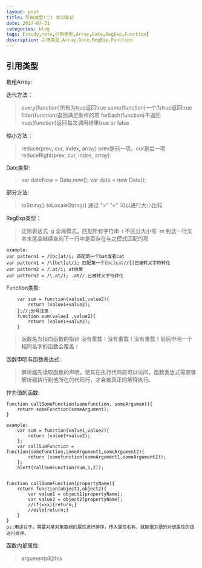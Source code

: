 ```yaml
---
layout: post
title: 引用类型(二) 学习笔记
date: 2017-07-31
categories: blog
tags: [study,note,引用类型,Array,Date,RegExp,Function]
description: 引用类型,Array,Date,RegExp,Function
---
```


## 引用类型

数组Array:

迭代方法：
>every(function)所有为true返回true 
>some(function)一个为true返回true 
>filter(function)返回满足条件的项 
>forEach(function)不返回 
>map(function)返回每次调用结果true or false

缩小方法：
>reduce(prev, cur, index, array) prev是前一项，cur是后一项
>reduceRight(prev, cur, index, array)

Date类型:
>var dateNow = Date.now();
>var date = new Date();

部分方法:
>toString() toLocaleString() 
>通过 ">" "<" 可以进行大小比较

RegExp类型：
>正则表达式
	·g 全局模式，匹配所有字符串
	·i 不区分大小写
	·m 到达一行文本末尾会继续查询下一行中是否存在与之模式匹配的项

	example:
	var pattern1 = /[bc]at/i; 匹配第一个bat或者cat
	var pattern1 = /\[bc\]at/i; 匹配第一个[bc]cat//[]已被转义字符转化
	var pattern2 = /.at/i; at结尾
	var pattern2 = /\.at/i; .at//.已被转义字符转化

Function类型:

		var sum = function(value1,value2){
			return (value1+value2);
		};//;分号注意
		function sum(value1 ,value2){
			return (value1+value2);
		}

>函数名为指向函数的指针
>没有重载！没有重载！没有重载！前后申明一个相同名字的函数会覆盖！

函数申明与函数表达式:
>解析器先读取函数的声明，使其在执行代码前可以访问，函数表达式需要等解析器执行到他所在的代码行，才会被真正的解释执行。

作为值的函数:

	function callSomeFunction(somefunction, someArgument){
		return someFunction(someArgument);
	}

	example:
		var sum = function(value1,value2){
            return (value1+value2);
        };
        var callSumFunction = function(somefunction,someArgument1,someArgument2){
            return (somefunction(someArgument1,someArgument2));
        };
        alert(callSumFunction(sum,1,2));


    function callSomeFunction(propertyName){
		return function(object1,object2){
			var value1 = object1[propertyName];
			var value2 = object2[propertyName];
			//if(xxx){return;}
			//esle{return;}
		}
	}
	ps:用途在于，需要对某对象数组的属性进行排序，传入属性名称，就能很方便的对该属性的值进行排序。

函数内部属性:
>arguments和this

